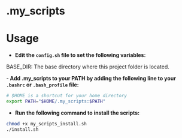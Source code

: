 # .my_scripts

# Usage

- **Edit the `config.sh` file to set the following variables:**

BASE_DIR: The base directory where this project folder is located.

**- Add .my_scripts to your PATH by adding the following line to your `.bashrc` or `.bash_profile` file:**

```bash
# $HOME is a shortcut for your home directory
export PATH="$HOME/.my_scripts:$PATH"
```

- **Run the following command to install the scripts:**

```bash
chmod +x my_scripts_install.sh
./install.sh
```